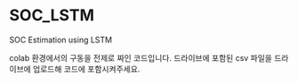 # SOC_LSTM
SOC Estimation using LSTM

colab 환경에서의 구동을 전제로 짜인 코드입니다.
드라이브에 포함된 csv 파일을 드라이브에 업로드해 코드에 포함시켜주세요.